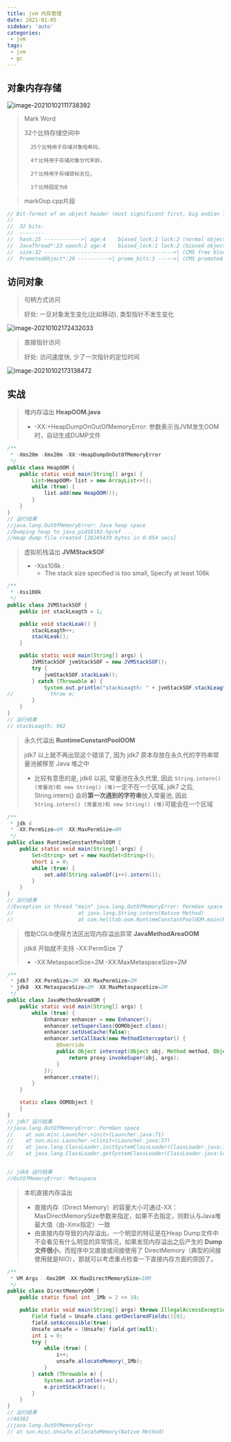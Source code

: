 ```yaml
---
title: jvm 内存管理
date: 2021-01-05
sidebar: 'auto'
categories:
 - jvm
tags:
 - jvm
 - gc
---
```


## 对象内存存储


![image-20210102111738392](./imgs/image-20210102111738392.png)

> Mark Word
>
> 	32个比特存储空间中
>
> 		25个比特用于存储对象哈希码，
>
> 		4个比特用于存储对象分代年龄，
>
> 		2个比特用于存储锁标志位，
>
> 		1个比特固定为0

>  markOop.cpp片段

```cpp
// Bit-format of an object header (most significant first, big endian layout below):
//
//  32 bits:
//  --------
//  hash:25 ------------>| age:4    biased_lock:1 lock:2 (normal object)
//  JavaThread*:23 epoch:2 age:4    biased_lock:1 lock:2 (biased object)
//  size:32 ------------------------------------------>| (CMS free block)
//  PromotedObject*:29 ---------->| promo_bits:3 ----->| (CMS promoted object)

```

## 访问对象

> 句柄方式访问
>
> 好处: 一旦对象发生变化(比如移动), 类型指针不发生变化

![image-20210102172432033](./imgs/image-20210102172432033.png)

> 直接指针访问
>
> 好处: 访问速度快,  少了一次指针的定位时间

![image-20210102173138472](./imgs/image-20210102173138472.png)

## 实战

> 堆内存溢出 **HeapOOM.java**
>
> - -XX:+HeapDumpOnOutOfMemoryError: 参数表示当JVM发生OOM时，自动生成DUMP文件

```java
/**
 * -Xms20m -Xmx20m -XX:+HeapDumpOnOutOfMemoryError
 */
public class HeapOOM {
    public static void main(String[] args) {
        List<HeapOOM> list = new ArrayList<>();
        while (true) {
            list.add(new HeapOOM());
        }
    }
}
// 运行结果
//java.lang.OutOfMemoryError: Java heap space
//Dumping heap to java_pid18192.hprof ...
//Heap dump file created [28245439 bytes in 0.054 secs]
```

> 虚拟机栈溢出 **JVMStackSOF**
>
> - -Xss108k :  
>   - The stack size specified is too small, Specify at least 108k

```java
/**
 * -Xss108k
 */
public class JVMStackSOF {
    public int stackLeagth = 1;

    public void stackLeak() {
        stackLeagth++;
        stackLeak();
    }

    public static void main(String[] args) {
        JVMStackSOF jvmStackSOF = new JVMStackSOF();
        try {
            jvmStackSOF.stackLeak();
        } catch (Throwable e) {
            System.out.println("stackLeagth: " + jvmStackSOF.stackLeagth);
//            throw e;
        }
    }
}
// 运行结果
// stackLeagth: 982
```

> 永久代溢出 **RuntimeConstantPoolOOM**
>
> jdk7 以上就不再出现这个错误了, 因为 jdk7 原本存放在永久代的字符串常量池被移至 Java 堆之中 
>
> - 比较有意思的是, jdk6 以前, 常量池在永久代里, 因此 `String.intern() (常量池)和 new String() (堆)`一定不在一个区域, jdk7 之后,  String.intern() 会将**第一次遇到的字符串**放入常量池, 因此`String.intern() (常量池)和 new String() (堆)`可能会在一个区域

```java
/**
 * jdk 6
 * -XX:PermSize=6M -XX:MaxPermSize=6M
 */
public class RuntimeConstantPoolOOM {
    public static void main(String[] args) {
        Set<String> set = new HashSet<String>();
        short i = 0;
        while (true) {
            set.add(String.valueOf(i++).intern());
        }
    }
}
// 运行结果 
//Exception in thread "main" java.lang.OutOfMemoryError: PermGen space
//                     at java.lang.String.intern(Native Method)
//                     at com.helltab.oom.RuntimeConstantPoolOOM.main(RuntimeConstantPoolOOM.java from InputFileObject:14)
```

> 借助CGLib使得方法区出现内存溢出异常 **JavaMethodAreaOOM**
>
> jdk8 开始就不支持 -XX:PermSize 了
>
> - -XX:MetaspaceSize=2M -XX:MaxMetaspaceSize=2M

```java
/**
 * jdk7 -XX:PermSize=2M -XX:MaxPermSize=2M
 * jdk8 -XX:MetaspaceSize=2M -XX:MaxMetaspaceSize=2M
 */
public class JavaMethodAreaOOM {
    public static void main(String[] args) {
        while (true) {
            Enhancer enhancer = new Enhancer();
            enhancer.setSuperclass(OOMObject.class);
            enhancer.setUseCache(false);
            enhancer.setCallback(new MethodInterceptor() {
                @Override
                public Object intercept(Object obj, Method method, Object[] args, MethodProxy proxy) throws Throwable {
                    return proxy.invokeSuper(obj, args);
                }
            });
            enhancer.create();
        }
    }

    static class OOMObject {
    }
}
// jdk7 运行结果
//java.lang.OutOfMemoryError: PermGen space
//    at sun.misc.Launcher.<init>(Launcher.java:71)
//    at sun.misc.Launcher.<clinit>(Launcher.java:57)
//    at java.lang.ClassLoader.initSystemClassLoader(ClassLoader.java:1489)
//    at java.lang.ClassLoader.getSystemClassLoader(ClassLoader.java:1474)


// jdk8 运行结果
//OutOfMemoryError: Metaspace
```

> 本机直接内存溢出 
>
> - 直接内存（Direct Memory）的容量大小可通过-XX：MaxDirectMemorySize参数来指定，如果不去指定，则默认与Java堆最大值（由-Xmx指定）一致
> - 由直接内存导致的内存溢出，一个明显的特征是在Heap Dump文件中不会看见有什么明显的异常情况，如果发现内存溢出之后产生的 **Dump 文件很小**，而程序中又直接或间接使用了 DirectMemory（典型的间接使用就是NIO），那就可以考虑重点检查一下直接内存方面的原因了。

```java
/**
 * VM Args：-Xmx20M -XX:MaxDirectMemorySize=10M
 */
public class DirectMemoryOOM {
    public static final int _1Mb = 2 << 19;

    public static void main(String[] args) throws IllegalAccessException {
        Field field = Unsafe.class.getDeclaredFields()[0];
        field.setAccessible(true);
        Unsafe unsafe = (Unsafe) field.get(null);
        int i = 0;
        try {
            while (true) {
                i++;
                unsafe.allocateMemory(_1Mb);
            }
        } catch (Throwable e) {
            System.out.println(++i);
            e.printStackTrace();
        }
    }
}
// 运行结果
//46382
//java.lang.OutOfMemoryError
// at sun.misc.Unsafe.allocateMemory(Native Method)
```